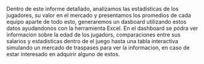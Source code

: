 Dentro de este informe detallado, analizamos las estadísticas de los jugadores, su valor en el mercado y presentamos los promedios de cada equipo aparte de todo esto, generaremos un dasboard utilizando estos datos ayudandonos con la herramienta Excel.
En el dashboard se pódra ver informacion sobre la edad de los jugadors, comparaciones entre sus salarios y estadisticas dentro de el juego hasta una tabla interactiva simulando un mercado de traspases para ver la informacion, en caso de estar interesado en adquirir alguno de estos.


